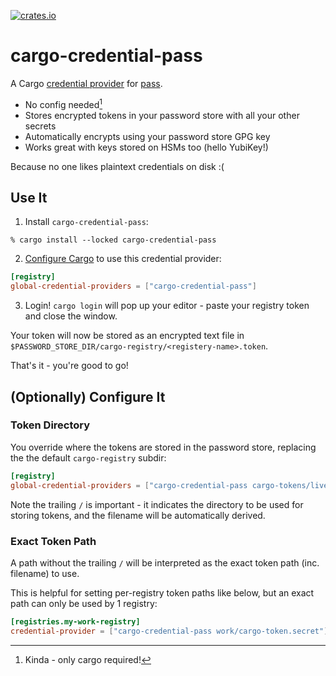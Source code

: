 [![crates.io](https://img.shields.io/crates/v/cargo-credential-pass.svg)](https://crates.io/crates/cargo-credential-pass)

# cargo-credential-pass

A Cargo [credential provider] for [pass].

* No config needed[^cargo]
* Stores encrypted tokens in your password store with all your other secrets
* Automatically encrypts using your password store GPG key
* Works great with keys stored on HSMs too (hello YubiKey!)

Because no one likes plaintext credentials on disk :(

## Use It

1. Install `cargo-credential-pass`:

```shellsession
% cargo install --locked cargo-credential-pass
```

2. [Configure Cargo] to use this credential provider:

```toml
[registry]
global-credential-providers = ["cargo-credential-pass"]
```

3. Login! `cargo login` will pop up your editor - paste your registry token and
   close the window.

Your token will now be stored as an encrypted text file in
`$PASSWORD_STORE_DIR/cargo-registry/<registery-name>.token`.

That's it - you're good to go!

## (Optionally) Configure It

### Token Directory

You override where the tokens are stored in the password store, replacing the
the default `cargo-registry` subdir:

```toml
[registry]
global-credential-providers = ["cargo-credential-pass cargo-tokens/live/here/"]
```

Note the trailing `/` is important - it indicates the directory to be used for
storing tokens, and the filename will be automatically derived.

### Exact Token Path

A path without the trailing `/` will be interpreted as the exact token path
(inc. filename) to use.

This is helpful for setting per-registry token paths like below, but an exact
path can only be used by 1 registry:

```toml
[registries.my-work-registry]
credential-provider = ["cargo-credential-pass work/cargo-token.secret"]
```


[pass]: https://www.passwordstore.org/
[credential provider]:
    https://doc.rust-lang.org/stable/cargo/reference/registry-authentication.html
[Configure Cargo]:
    https://doc.rust-lang.org/stable/cargo/reference/registry-authentication.html#credential-plugins

[^cargo]: Kinda - only cargo required!
